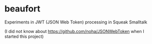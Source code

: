 # beaufort
Experiments in JWT (JSON Web Token) processing in Squeak Smalltalk

(I did not know about https://github.com/noha/JSONWebToken when I started this project)
